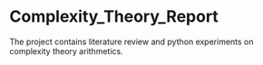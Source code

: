 # Complexity_Theory_Report
The project contains literature review and python experiments on complexity theory arithmetics. 
